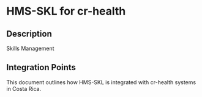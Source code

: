 # HMS-SKL for cr-health

## Description

Skills Management

## Integration Points

This document outlines how HMS-SKL is integrated with cr-health systems in Costa Rica.
